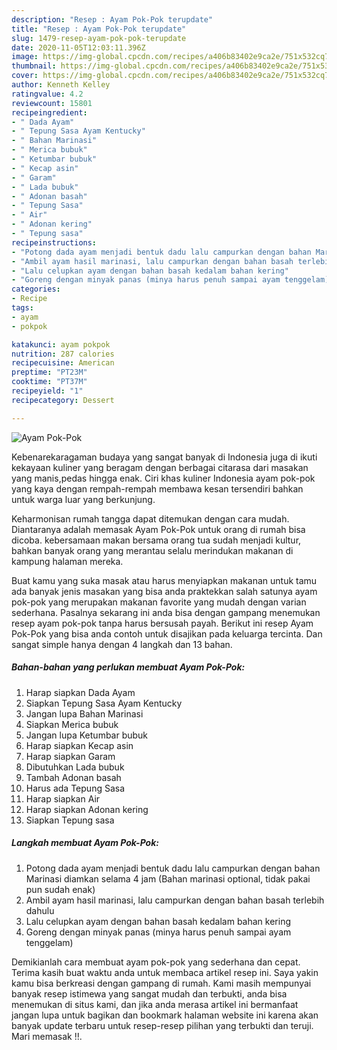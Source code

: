 ```yaml
---
description: "Resep : Ayam Pok-Pok terupdate"
title: "Resep : Ayam Pok-Pok terupdate"
slug: 1479-resep-ayam-pok-pok-terupdate
date: 2020-11-05T12:03:11.396Z
image: https://img-global.cpcdn.com/recipes/a406b83402e9ca2e/751x532cq70/ayam-pok-pok-foto-resep-utama.jpg
thumbnail: https://img-global.cpcdn.com/recipes/a406b83402e9ca2e/751x532cq70/ayam-pok-pok-foto-resep-utama.jpg
cover: https://img-global.cpcdn.com/recipes/a406b83402e9ca2e/751x532cq70/ayam-pok-pok-foto-resep-utama.jpg
author: Kenneth Kelley
ratingvalue: 4.2
reviewcount: 15801
recipeingredient:
- " Dada Ayam"
- " Tepung Sasa Ayam Kentucky"
- " Bahan Marinasi"
- " Merica bubuk"
- " Ketumbar bubuk"
- " Kecap asin"
- " Garam"
- " Lada bubuk"
- " Adonan basah"
- " Tepung Sasa"
- " Air"
- " Adonan kering"
- " Tepung sasa"
recipeinstructions:
- "Potong dada ayam menjadi bentuk dadu lalu campurkan dengan bahan Marinasi diamkan selama 4 jam (Bahan marinasi optional, tidak pakai pun sudah enak)"
- "Ambil ayam hasil marinasi, lalu campurkan dengan bahan basah terlebih dahulu"
- "Lalu celupkan ayam dengan bahan basah kedalam bahan kering"
- "Goreng dengan minyak panas (minya harus penuh sampai ayam tenggelam)"
categories:
- Recipe
tags:
- ayam
- pokpok

katakunci: ayam pokpok 
nutrition: 287 calories
recipecuisine: American
preptime: "PT23M"
cooktime: "PT37M"
recipeyield: "1"
recipecategory: Dessert

---
```



![Ayam Pok-Pok](https://img-global.cpcdn.com/recipes/a406b83402e9ca2e/751x532cq70/ayam-pok-pok-foto-resep-utama.jpg)

Kebenarekaragaman budaya yang sangat banyak di Indonesia juga di ikuti kekayaan kuliner yang beragam dengan berbagai citarasa dari masakan yang manis,pedas hingga enak. Ciri khas kuliner Indonesia ayam pok-pok yang kaya dengan rempah-rempah membawa kesan tersendiri bahkan untuk warga luar yang berkunjung.


Keharmonisan rumah tangga dapat ditemukan dengan cara mudah. Diantaranya adalah memasak Ayam Pok-Pok untuk orang di rumah bisa dicoba. kebersamaan makan bersama orang tua sudah menjadi kultur, bahkan banyak orang yang merantau selalu merindukan makanan di kampung halaman mereka.



Buat kamu yang suka masak atau harus menyiapkan makanan untuk tamu ada banyak jenis masakan yang bisa anda praktekkan salah satunya ayam pok-pok yang merupakan makanan favorite yang mudah dengan varian sederhana. Pasalnya sekarang ini anda bisa dengan gampang menemukan resep ayam pok-pok tanpa harus bersusah payah.
Berikut ini resep Ayam Pok-Pok yang bisa anda contoh untuk disajikan pada keluarga tercinta. Dan sangat simple hanya dengan 4 langkah dan 13 bahan.


<!--inarticleads1-->

##### Bahan-bahan yang perlukan membuat Ayam Pok-Pok:

1. Harap siapkan  Dada Ayam
1. Siapkan  Tepung Sasa Ayam Kentucky
1. Jangan lupa  Bahan Marinasi
1. Siapkan  Merica bubuk
1. Jangan lupa  Ketumbar bubuk
1. Harap siapkan  Kecap asin
1. Harap siapkan  Garam
1. Dibutuhkan  Lada bubuk
1. Tambah  Adonan basah
1. Harus ada  Tepung Sasa
1. Harap siapkan  Air
1. Harap siapkan  Adonan kering
1. Siapkan  Tepung sasa




<!--inarticleads2-->

##### Langkah membuat  Ayam Pok-Pok:

1. Potong dada ayam menjadi bentuk dadu lalu campurkan dengan bahan Marinasi diamkan selama 4 jam (Bahan marinasi optional, tidak pakai pun sudah enak)
1. Ambil ayam hasil marinasi, lalu campurkan dengan bahan basah terlebih dahulu
1. Lalu celupkan ayam dengan bahan basah kedalam bahan kering
1. Goreng dengan minyak panas (minya harus penuh sampai ayam tenggelam)




Demikianlah cara membuat ayam pok-pok yang sederhana dan cepat. Terima kasih buat waktu anda untuk membaca artikel resep ini. Saya yakin kamu bisa berkreasi dengan gampang di rumah. Kami masih mempunyai banyak resep istimewa yang sangat mudah dan terbukti, anda bisa menemukan di situs kami, dan jika anda merasa artikel ini bermanfaat jangan lupa untuk bagikan dan bookmark halaman website ini karena akan banyak update terbaru untuk resep-resep pilihan yang terbukti dan teruji. Mari memasak !!. 
